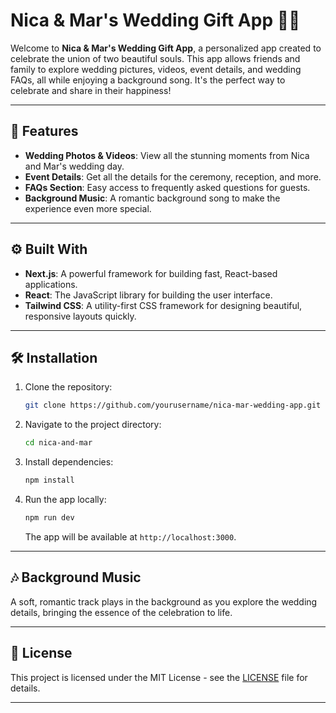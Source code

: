 # Nica & Mar's Wedding Gift App 🎁💍

Welcome to **Nica & Mar's Wedding Gift App**, a personalized app created to celebrate the union of two beautiful souls. This app allows friends and family to explore wedding pictures, videos, event details, and wedding FAQs, all while enjoying a background song. It's the perfect way to celebrate and share in their happiness!

---

## 🎉 Features

- **Wedding Photos & Videos**: View all the stunning moments from Nica and Mar's wedding day.
- **Event Details**: Get all the details for the ceremony, reception, and more.
- **FAQs Section**: Easy access to frequently asked questions for guests.
- **Background Music**: A romantic background song to make the experience even more special.

---

## ⚙️ Built With

- **Next.js**: A powerful framework for building fast, React-based applications.
- **React**: The JavaScript library for building the user interface.
- **Tailwind CSS**: A utility-first CSS framework for designing beautiful, responsive layouts quickly.

---

## 🛠️ Installation

1. Clone the repository:

    ```bash
    git clone https://github.com/yourusername/nica-mar-wedding-app.git
    ```

2. Navigate to the project directory:

    ```bash
    cd nica-and-mar
    ```

3. Install dependencies:

    ```bash
    npm install
    ```

4. Run the app locally:

    ```bash
    npm run dev
    ```

    The app will be available at `http://localhost:3000`.

---

## 🎶 Background Music

A soft, romantic track plays in the background as you explore the wedding details, bringing the essence of the celebration to life.

---

## 📝 License

This project is licensed under the MIT License - see the [LICENSE](LICENSE) file for details.

---
